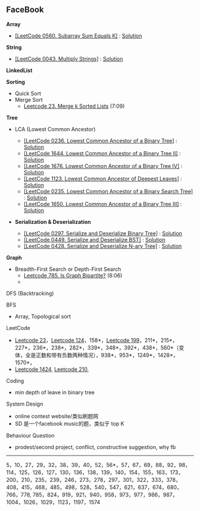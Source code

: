 
## FaceBook
**Array**
* <a id="Leetcode0560" href="https://leetcode.com/problems/subarray-sum-equals-k/">[LeetCode 0560. Subarray Sum Equals K]</a> : <a href="https://github.com/lambda826/Algorithms/blob/master/src/coding/leetcode/_01_array/_0560_Subarray_Sum_Equals_K.java">Solution</a>

**String**
* <a id="Leetcode0043" href="https://leetcode.com/problems/multiply-strings/">[LeetCode 0043. Multiply Strings]</a> : <a href="https://github.com/lambda826/Algorithms/blob/master/src/coding/leetcode/_02_string/_0043_Multiply_Strings.java">Solution</a>

**LinkedList**

**Sorting**
* Quick Sort
* Merge Sort
  * [Leetcode 23. Merge k Sorted Lists](#Leetcode23) (7:09)


**Tree**
* LCA (Lowest Common Ancestor)
  * <a id="Leetcode0236" href="https://leetcode.com/problems/lowest-common-ancestor-of-a-binary-tree/">[LeetCode 0236. Lowest Common Ancestor of a Binary Tree]</a> : <a href="https://github.com/lambda826/Algorithms/blob/master/src/coding/leetcode/_10_tree/lowest_common_ancesstor/_0236_Lowest_Common_Ancestor_of_a_Binary_Tree.java">Solution</a>
  * <a id="Leetcode1644" href="https://leetcode.com/problems/lowest-common-ancestor-of-a-binary-tree-ii/">[LeetCode 1644. Lowest Common Ancestor of a Binary Tree II]</a> : <a href="https://github.com/lambda826/Algorithms/blob/master/src/coding/leetcode/_10_tree/lowest_common_ancesstor/_1644_Lowest_Common_Ancestor_of_a_Binary_Tree_II.java">Solution</a>
  * <a id="Leetcode1676" href="https://leetcode.com/problems/lowest-common-ancestor-of-a-binary-tree-iv/">[LeetCode 1676. Lowest Common Ancestor of a Binary Tree IV]</a> : <a href="https://github.com/lambda826/Algorithms/blob/master/src/coding/leetcode/_10_tree/lowest_common_ancesstor/_1676_Lowest_Common_Ancestor_of_a_Binary_Tree_IV.java">Solution</a>
  * <a id="Leetcode1123" href="https://leetcode.com/problems/lowest-common-ancestor-of-deepest-leaves/">[LeetCode 1123. Lowest Common Ancestor of Deepest Leaves]</a> : <a href="https://github.com/lambda826/Algorithms/blob/master/src/coding/leetcode/_10_tree/lowest_common_ancesstor/_1123_Lowest_Common_Ancestor_of_Deepest_Leaves.java">Solution</a>
  * <a id="Leetcode0235" href="https://leetcode.com/problems/lowest-common-ancestor-of-a-binary-search-tree/">[LeetCode 0235. Lowest Common Ancestor of a Binary Search Tree]</a> : <a href="https://github.com/lambda826/Algorithms/blob/master/src/coding/leetcode/_10_tree/lowest_common_ancesstor/_0235_Lowest_Common_Ancestor_of_a_Binary_Search_Tree.java">Solution</a>
  * <a id="Leetcode1650" href="https://leetcode.com/problems/lowest-common-ancestor-of-a-binary-tree-iii/">[LeetCode 1650. Lowest Common Ancestor of a Binary Tree III]</a> : <a href="https://github.com/lambda826/Algorithms/blob/master/src/coding/leetcode/_10_tree/lowest_common_ancesstor/_1650_Lowest_Common_Ancestor_of_a_Binary_Tree_III.java">Solution</a>

* **Serialization & Deserialization**
  * <a id="Leetcode0297" href="https://leetcode.com/problems/serialize-and-deserialize-binary-tree/">[LeetCode 0297. Serialize and Deserialize Binary Tree]</a> : <a href="https://github.com/lambda826/Algorithms/blob/master/src/coding/leetcode/_10_tree/serialization/_0297_Serialize_and_Deserialize_Binary_Tree.java">Solution</a>
  * <a id="Leetcode0449" href="https://leetcode.com/problems/serialize-and-deserialize-bst/">[LeetCode 0449. Serialize and Deserialize BST]</a> : <a href="https://github.com/lambda826/Algorithms/blob/master/src/coding/leetcode/_10_tree/serialization/_0449_Serialize_and_Deserialize_BST.java">Solution</a>
  * <a id="Leetcode0428" href="master → origin/master">[LeetCode 0428. Serialize and Deserialize N-ary Tree]</a> : <a href="https://github.com/lambda826/Algorithms/blob/master/src/coding/leetcode/_10_tree/serialization/_0428_Serialize_and_Deserialize_N_ary_Tree.java">Solution</a>



**Graph**
* Breadth-First Search or Depth-First Search
  * [Leetcode 785. Is Graph Bipartite?](#Leetcode785)  (8:06)
  * 

DFS (Backtracking)

BFS


* Array, Topological sort

LeetCode
* [Leetcode 23](#Leetcode23)，[Leetcode 124](#Leetcode124)，158*，[Leetcode 199](#Leetcode199)，211*，215*，227*，236*，238*，282*，339*，348*，392*，438*，560*（变体，全是正数和带有负数两种情况），938*，953*，1249*，1428*，1570*，
* [Leetcode 1424](#Leetcode1424), [Leetcode 210](#Leetcode210), 

Coding
* min depth of leave in binary tree

System Design
* online contest website/类似刷题网
* SD 是一个facebook music的题，类似于 top K

Behaviour Question
* prodest/second project, conflict, constructive suggestion, why fb

---
5，10，27，29，32，38，39，40，52，56*，57，67，69，88，92，98，114，125，126，127，130，136，138，139，140，154，155，163，173，200，210，235，239，246，273，278，297，301，322，333，378，408，415，468，485，498，528，540，547，621，637，674，680，766，778, 785，824，919，921，940，958，973，977，986，987，1004，1026，1029，1123，1197，1574

<!--stackedit_data:
eyJoaXN0b3J5IjpbODg4MzUzMTU2XX0=
-->
